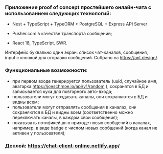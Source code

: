 ### Приложение proof of concept простейшего онлайн-чата с использованием следующих технологий:

- Nest + TypeScript + TypeORM + PostgreSQL + Express API Server
  
- Pusher.com в качестве транспорта сообщений;

- React 18, TypeScript, SWR.

Интерфейс буквально один экран: список чат-каналов, сообщения, input c кнопкой для отправки сообщений.
Собрано на https://ant.design/.

### Функциональные возможности:
- при первом входе генерируется пользователь (uuid, случайное имя, аватарка https://joeschmoe.io/api/v1/random ), сохранятся в БД и записывается кука для повторного авто-входа;
- пользователи могут создавать каналы, они сохраняются в БД и видны всем;
- пользователи могут отправлять сообщения в каналах, они сохраняются в БД и видны всем (соответственно можно переключать каналы, в каждом свои сообщения);
- показывать нотификейшн о приходе новых сообщений в каналах, например, в виде badge с числом новых сообщений (когда канал не активен у пользователя);

### Деплой: https://chat-client-online.netlify.app/